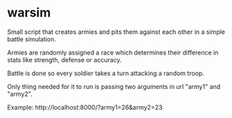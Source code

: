 # warsim

Small script that creates armies and pits them 
against each other in a simple battle simulation.

Armies are randomly assigned a race which determines their
difference in stats like strength, defense or accuracy.

Battle is done so every soldier takes a turn attacking a
random troop. 

Only thing needed for it to run is passing two
arguments in url "army1" and "army2".

Example: http://localhost:8000/?army1=26&amp;army2=23


